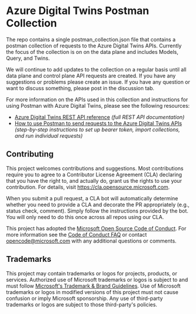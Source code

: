 # Azure Digital Twins Postman Collection

The repo contains a single postman_collection.json file that contains a postman collection of requests to the Azure Digital Twins APIs. Currently the focus of the collection is on on the data plane and includes Models, Query, and Twins.

We will continue to add updates to the collection on a regular basis until all data plane and control plane API requests are created. If you have any suggestions or problems please create an issue. If you have any question or want to discuss something, please post in the discussion tab.

For more information on the APIs used in this collection and instructions for using Postman with Azure Digital Twins, please see the following resources:

* [Azure Digital Twins REST API reference](https://docs.microsoft.com/rest/api/azure-digitaltwins/) *(full REST API documentation)*
* [How to use Postman to send requests to the Azure Digital Twins APIs](https://docs.microsoft.com/azure/digital-twins/how-to-use-postman) *(step-by-step instructions to set up bearer token, import collections, and run individual requests)*

## Contributing

This project welcomes contributions and suggestions.  Most contributions require you to agree to a
Contributor License Agreement (CLA) declaring that you have the right to, and actually do, grant us
the rights to use your contribution. For details, visit https://cla.opensource.microsoft.com.

When you submit a pull request, a CLA bot will automatically determine whether you need to provide
a CLA and decorate the PR appropriately (e.g., status check, comment). Simply follow the instructions
provided by the bot. You will only need to do this once across all repos using our CLA.

This project has adopted the [Microsoft Open Source Code of Conduct](https://opensource.microsoft.com/codeofconduct/).
For more information see the [Code of Conduct FAQ](https://opensource.microsoft.com/codeofconduct/faq/) or
contact [opencode@microsoft.com](mailto:opencode@microsoft.com) with any additional questions or comments.

## Trademarks

This project may contain trademarks or logos for projects, products, or services. Authorized use of Microsoft trademarks or logos is subject to and must follow [Microsoft's Trademark & Brand Guidelines](https://www.microsoft.com/legal/intellectualproperty/trademarks/usage/general).
Use of Microsoft trademarks or logos in modified versions of this project must not cause confusion or imply Microsoft sponsorship.
Any use of third-party trademarks or logos are subject to those third-party's policies.
